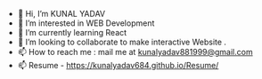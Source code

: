 - 👋 Hi, I’m KUNAL YADAV
- 👀 I’m interested in WEB Development
- 🌱 I’m currently learning React
- 💞️ I’m looking to collaborate to make interactive Website .
- 📫 How to reach me : mail me at kunalyadav881999@gmail.com
- 📫 Resume - https://kunalyadav684.github.io/Resume/

<!---
kunalyadav684/kunalyadav684 is a ✨ special ✨ repository because its `README.md` (this file) appears on your GitHub profile.
You can click the Preview link to take a look at your changes.
--->
